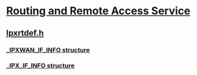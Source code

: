 # [Routing and Remote Access Service](../_rras/index.md)
## [Ipxrtdef.h](index.md)
### [_IPXWAN_IF_INFO structure](../ipxrtdef/ns-ipxrtdef-_ipxwan_if_info.md)
### [_IPX_IF_INFO structure](../ipxrtdef/ns-ipxrtdef-_ipx_if_info.md)

